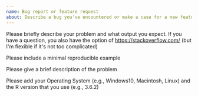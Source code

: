```yaml
---
name: Bug report or feature request
about: Describe a bug you've encountered or make a case for a new feature
---
```


Please briefly describe your problem and what output you expect. If you have a question, you also have the option of <https://stackoverflow.com/> (but I'm flexible if it's not too complicated)

Please include a minimal reproducible example

Please give a brief description of the problem

Please add your Operating System (e.g., Windows10, Macintosh, Linux) and the R version that you use (e.g., 3.6.2)
